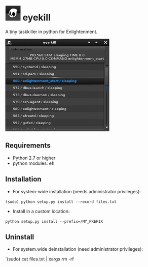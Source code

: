 ![icon](https://github.com/wfx/eyekill/blob/master/data/eyekill.png) eyekill
=======

A tiny taskkiller in python for Enlightenment.  

![Screenshot](https://github.com/wfx/eyekill/blob/master/data/screenshot.png)


## Requirements ##

* Python 2.7 or higher
* python modules: efl

## Installation ##

* For system-wide installation (needs administrator privileges):

 `(sudo) python setup.py install --record files.txt`

* Install in a custom location:

 `python setup.py install --prefix=/MY_PREFIX`

## Uninstall ##

* For system.wide deinstallation (need administrator privileges):

 `(sudo) cat files.txt | xargs rm -rf
